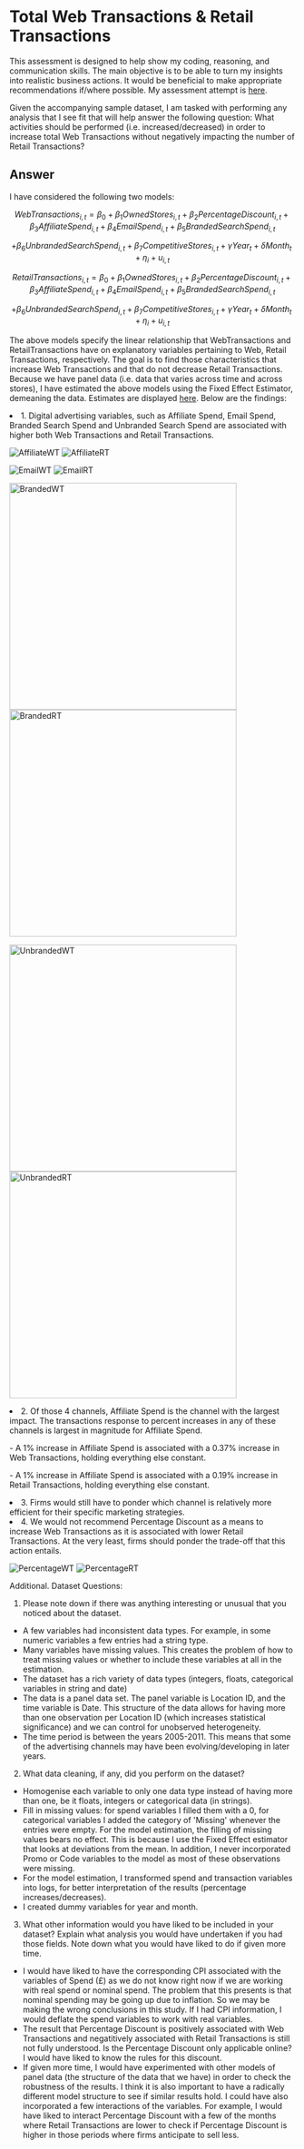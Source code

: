 # Total Web Transactions & Retail Transactions

This assessment is designed to help show my coding, reasoning, and communication skills. The main objective is to be able to turn my insights into realistic business actions. It would be beneficial to make appropriate recommendations if/where possible. My assessment attempt is [here](https://github.com/manuzrpEd/TotalWebTransactions-RetailTransactions/blob/main/Web%26RetailTransactions.ipynb).

Given the accompanying sample dataset, I am tasked with performing any analysis that I see fit that will help answer the following question: What activities should be performed (i.e. increased/decreased) in order to increase total Web Transactions without negatively impacting the number of Retail Transactions? 

## Answer

I have considered the following two models:

$$ WebTransactions_{i,t} = \beta_0 + \beta_1OwnedStores_{i,t} + \beta_2PercentageDiscount_{i,t} + \beta_3AffiliateSpend_{i,t} + \beta_4EmailSpend_{i,t} + \beta_5BrandedSearchSpend_{i,t} $$

$$ + \beta_6UnbrandedSearchSpend_{i,t} + \beta_7CompetitiveStores_{i,t} + \gamma Year_{t} + \delta Month_{t} + \eta_{i}+ u_{i,t} $$

$$ RetailTransactions_{i,t} = \beta_0 + \beta_1OwnedStores_{i,t} + \beta_2PercentageDiscount_{i,t} + \beta_3AffiliateSpend_{i,t} + \beta_4EmailSpend_{i,t} + \beta_5BrandedSearchSpend_{i,t} $$

$$ + \beta_6UnbrandedSearchSpend_{i,t} + \beta_7CompetitiveStores_{i,t} + \gamma Year_{t} + \delta Month_{t} + \eta_{i} + u_{i,t} $$

The above models specify the linear relationship that WebTransactions and RetailTransactions have on explanatory variables pertaining to Web, Retail Transactions, respectively. The goal is to find those characteristics that increase Web Transactions and that do not decrease Retail Transactions. Because we have panel data (i.e. data that varies across time and across stores), I have estimated the above models using the Fixed Effect Estimator, demeaning the data. Estimates are displayed [here](https://github.com/manuzrpEd/TotalWebTransactions-RetailTransactions/blob/main/Web%26RetailTransactions.ipynb). Below are the findings:

<p>
<li>
    1. Digital advertising variables, such as Affiliate Spend, Email Spend, Branded Search Spend and Unbranded Search Spend are associated with higher both Web Transactions and Retail Transactions.
    <p float="left">
    <img src="https://github.com/manuzrpEd/TotalWebTransactions-RetailTransactions/blob/main/imgs/AffiliateWT.png" alt="AffiliateWT"/>
    <img src="https://github.com/manuzrpEd/TotalWebTransactions-RetailTransactions/blob/main/imgs/AffiliateRT.png" alt="AffiliateRT"/>
        </p>
        <p float="left">
    <img src="https://github.com/manuzrpEd/TotalWebTransactions-RetailTransactions/blob/main/imgs/EmailWT.png" alt="EmailWT"/>
    <img src="https://github.com/manuzrpEd/TotalWebTransactions-RetailTransactions/blob/main/imgs/EmailRT.png" alt="EmailRT"/>
            </p>
        <p float="left">
    <img src="https://github.com/manuzrpEd/TotalWebTransactions-RetailTransactions/blob/main/imgs/BrandedWT.png" width="400" alt="BrandedWT"/>
    <img src="https://github.com/manuzrpEd/TotalWebTransactions-RetailTransactions/blob/main/imgs/BrandedRT.png" width="400" alt="BrandedRT"/>
            </p>
            <p float="left">
    <img src="https://github.com/manuzrpEd/TotalWebTransactions-RetailTransactions/blob/main/imgs/UnbrandedWT.png" width="400" alt="UnbrandedWT"/>
    <img src="https://github.com/manuzrpEd/TotalWebTransactions-RetailTransactions/blob/main/imgs/UnbrandedRT.png" width="400" alt="UnbrandedRT"/>
                </p>


</li>
<li>
    2. Of those 4 channels, Affiliate Spend is the channel with the largest impact. The transactions response to percent increases in any of these channels is largest in magnitude for Affiliate Spend.
    <p>
    - A 1% increase in Affiliate Spend is associated with a 0.37% increase in Web Transactions, holding everything else constant.
        <p>
    - A 1% increase in Affiliate Spend is associated with a 0.19% increase in Retail Transactions, holding everything else constant.
</li>
<li>
    3. Firms would still have to ponder which channel is relatively more efficient for their specific marketing strategies.
</li>
<li>
    4. We would not recommend Percentage Discount as a means to increase Web Transactions as it is associated with lower Retail Transactions. At the very least, firms should ponder the trade-off that this action entails.
    <p>
        <img src="https://github.com/manuzrpEd/TotalWebTransactions-RetailTransactions/blob/main/imgs/PercentageWT.png" alt="PercentageWT"/>
        <img src="https://github.com/manuzrpEd/TotalWebTransactions-RetailTransactions/blob/main/imgs/PercentageRT.png" alt="PercentageRT"/>
</li>
</p>


Additional. Dataset Questions:

1.	Please note down if there was anything interesting or unusual that you noticed about the dataset. 
   * A few variables had inconsistent data types. For example, in some numeric variables a few entries had a string type.
   * Many variables have missing values. This creates the problem of how to treat missing values or whether to include these variables at all in the estimation.
   * The dataset has a rich variety of data types (integers, floats, categorical variables in string and date)
   * The data is a panel data set. The panel variable is Location ID, and the time variable is Date. This structure of the data allows for having more than one observation per Location ID (which increases statistical significance) and we can control for unobserved heterogeneity.
   * The time period is between the years 2005-2011. This means that some of the advertising channels may have been evolving/developing in later years.
2.	What data cleaning, if any, did you perform on the dataset?
  - Homogenise each variable to only one data type instead of having more than one, be it floats, integers or categorical data (in strings).
  - Fill in missing values: for spend variables I filled them with a 0, for categorical variables I added the category of 'Missing' whenever the entries were empty. For the model estimation, the filling of missing values bears no effect. This is because I use the Fixed Effect estimator that looks at deviations from the mean. In addition, I never incorporated Promo or Code variables to the model as most of these observations were missing.
  - For the model estimation, I transformed spend and transaction variables into logs, for better interpretation of the results (percentage increases/decreases).
  - I created dummy variables for year and month.
3.	What other information would you have liked to be included in your dataset? Explain what analysis you would have undertaken if you had those fields. Note down what you would have liked to do if given more time. 
  - I would have liked to have the corresponding CPI associated with the variables of Spend (£) as we do not know right now if we are working with real spend or nominal spend. The problem that this presents is that nominal spending may be going up due to inflation. So we may be making the wrong conclusions in this study. If I had CPI information, I would deflate the spend variables to work with real variables.
  - The result that Percentage Discount is positively associated with Web Transactions and negatitively associated with Retail Transactions is still not fully understood. Is the Percentage Discount only applicable online? I would have liked to know the rules for this discount.
  - If given more time, I would have experimented with other models of panel data (the structure of the data that we have) in order to check the robustness of the results. I think it is also important to have a radically different model structure to see if similar results hold. I could have also incorporated a few interactions of the variables. For example, I would have liked to interact Percentage Discount with a few of the months where Retail Transactions are lower to check if Percentage Discount is higher in those periods where firms anticipate to sell less.

